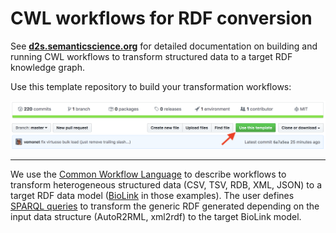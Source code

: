 # CWL workflows for RDF conversion

See **[d2s.semanticscience.org](http://d2s.semanticscience.org/)** for detailed documentation on building and running CWL workflows to transform structured data to a target RDF knowledge graph.

Use this template repository to build your transformation workflows:

![Use template repository](support/screenshot_d2s_template.png)

---

We use the [Common Workflow Language](https://www.commonwl.org/) to describe workflows to transform heterogeneous structured data (CSV, TSV, RDB, XML, JSON) to a target RDF data model ([BioLink](https://biolink.github.io/biolink-model/docs/) in those examples). The user defines [SPARQL queries](https://github.com/MaastrichtU-IDS/d2s-transform-template/blob/master/mapping/pharmgkb/insert-pharmgkb.rq) to transform the generic RDF generated depending on the input data structure (AutoR2RML, xml2rdf) to the target BioLink model.